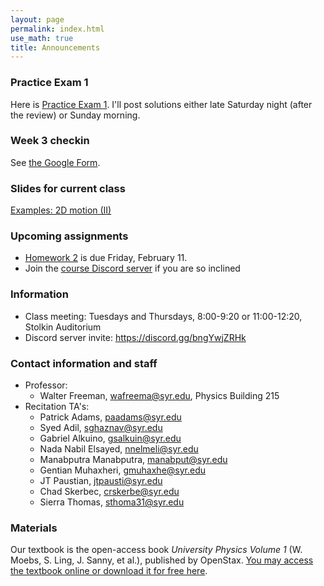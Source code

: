 ```yaml
---
layout: page 
permalink: index.html
use_math: true
title: Announcements
---
```


### Practice Exam 1

Here is <a href="practice-exam-1.pdf">Practice Exam 1</a>. I'll post solutions either late Saturday night (after the review) or Sunday morning.

### Week 3 checkin

See <a href="https://docs.google.com/forms/d/10DK4z9NfN5nHqyCHXmQqtQc5xecHT8T7zxZX5zYaIuk/">the Google Form</a>. 



### Slides for current class

<a href="slides/lec6/lecture6.pdf">Examples: 2D motion (II)</a>

### Upcoming assignments

* <a href="hw/hw2/hw2.pdf">Homework 2</a> is due Friday, February 11.
* Join the <a href="https://discord.gg/bngYwjZRHk">course Discord server</a> if you are so inclined

### Information
- Class meeting: Tuesdays and Thursdays, 8:00-9:20 or 11:00-12:20, Stolkin Auditorium 
- Discord server invite: <https://discord.gg/bngYwjZRHk>

### Contact information and staff
-   Professor: 
    - Walter Freeman, <wafreema@syr.edu>, Physics Building 215 
-   Recitation TA's:
    * Patrick Adams, <paadams@syr.edu>
    * Syed Adil, <sghaznav@syr.edu>
    * Gabriel Alkuino, <gsalkuin@syr.edu>
    * Nada Nabil Elsayed, <nnelmeli@syr.edu>
    * Manabputra Manabputra, <manabput@syr.edu>
    * Gentian Muhaxheri, <gmuhaxhe@syr.edu>
    * JT Paustian, <jtpausti@syr.edu>
    * Chad Skerbec, <crskerbe@syr.edu>
    * Sierra Thomas, <sthoma31@syr.edu>

### Materials

Our textbook is the open-access book *University Physics Volume 1* (W. Moebs, S. Ling, J. Sanny, et al.), published by OpenStax. <a href="https://openstax.org/details/books/university-physics-volume-1">You may access the textbook online or download it for free here</a>. 


